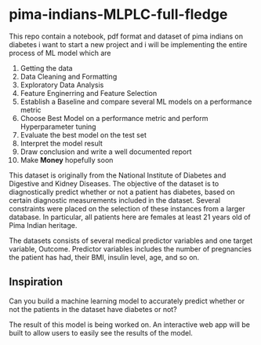 # pima-indians-MLPLC-full-fledge
This repo contain a notebook, pdf format and dataset of pima indians on diabetes 
i want to start a new project and i will be implementing the entire process of ML model which are <br>
1. Getting the data
2. Data Cleaning and Formatting
3. Exploratory Data Analysis
4. Feature Enginerring and Feature Selection
5. Establish a Baseline and compare several ML models on a performance metric
6. Choose Best Model on a performance metric and perform Hyperparameter tuning
7. Evaluate the best model on the test set
8. Interpret the model result
9. Draw conclusion and write a well documented report
0. Make **Money** hopefully soon

This dataset is originally from the National Institute of Diabetes and Digestive and Kidney Diseases. The objective of the dataset is to diagnostically predict whether or not a patient has diabetes, based on certain diagnostic measurements included in the dataset. Several constraints were placed on the selection of these instances from a larger database. In particular, all patients here are females at least 21 years old of Pima Indian heritage. <br>

The datasets consists of several medical predictor variables and one target variable, Outcome. Predictor variables includes the number of pregnancies the patient has had, their BMI, insulin level, age, and so on. <br>

## Inspiration
Can you build a machine learning model to accurately predict whether or not the patients in the dataset have diabetes or not?

The result of this model is being worked on. An interactive web app will be built to allow users to easily see the results of the model. 

